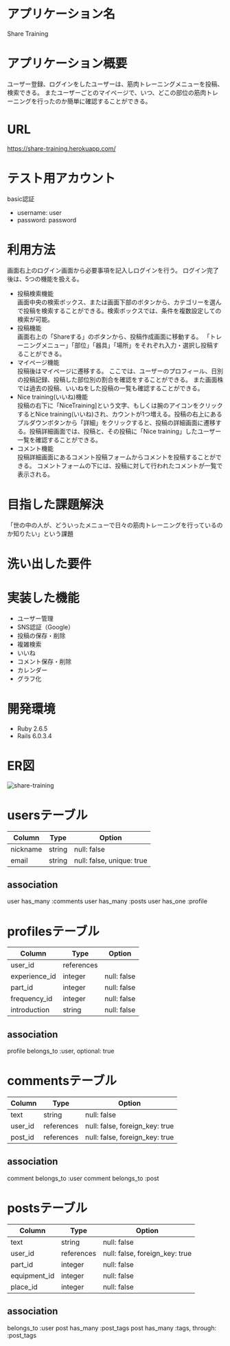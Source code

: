 # アプリケーション名
Share Training
# アプリケーション概要
ユーザー登録、ログインをしたユーザーは、筋肉トレーニングメニューを投稿、検索できる。
またユーザーごとのマイページで、いつ、どこの部位の筋肉トレーニングを行ったのか簡単に確認することができる。
# URL
https://share-training.herokuapp.com/
# テスト用アカウント
basic認証
- username: user
- password: password
# 利用方法
画面右上のログイン画面から必要事項を記入しログインを行う。
ログイン完了後は、5つの機能を扱える。
- 投稿検索機能<br>
画面中央の検索ボックス、または画面下部のボタンから、カテゴリーを選んで投稿を検索することができる。検索ボックスでは、条件を複数設定しての検索が可能。
- 投稿機能<br>
画面右上の「Shareする」のボタンから、投稿作成画面に移動する。
「トレーニングメニュー」「部位」「器具」「場所」をそれぞれ入力・選択し投稿することができる。
- マイページ機能<br>
投稿後はマイページに遷移する。
ここでは、ユーザーのプロフィール、日別の投稿記録、投稿した部位別の割合を確認をすることができる。
また画面株では過去の投稿、いいねをした投稿の一覧も確認することができる。
- Nice training(いいね)機能<br>
投稿の右下に「NiceTraining]という文字、もしくは腕のアイコンをクリックするとNice training(いいね)され、カウントが1つ増える。投稿の右上にあるプルダウンボタンから「詳細」をクリックすると、投稿の詳細画面に遷移する。投稿詳細画面では、投稿と、その投稿に「Nice training」したユーザー一覧を確認することができる。
- コメント機能<br>
投稿詳細画面にあるコメント投稿フォームからコメントを投稿することができる。
コメントフォームの下には、投稿に対して行われたコメントが一覧で表示される。
# 目指した課題解決
「世の中の人が、どういったメニューで日々の筋肉トレーニングを行っているのか知りたい」という課題
# 洗い出した要件

# 実装した機能
- ユーザー管理
- SNS認証（Google）
- 投稿の保存・削除
- 複雑検索
- いいね
- コメント保存・削除
- カレンダー
- グラフ化

# 開発環境
- Ruby 2.6.5
- Rails 6.0.3.4

# ER図
![share-training](https://user-images.githubusercontent.com/70062121/106223242-62bf9700-6224-11eb-8c98-75e3bf0c300b.png)

# usersテーブル
| Column        | Type           | Option                         |
|---------------|----------------|--------------------------------|
| nickname      | string         | null: false                    |
| email         | string         | null: false, unique: true      |

## association
user has_many :comments
user has_many :posts
user has_one :profile


# profilesテーブル
| Column        | Type           | Option                         |
|---------------|----------------|--------------------------------|
| user_id       | references     |                                |
| experience_id | integer        | null: false                    |
| part_id       | integer        | null: false                    |
| frequency_id  | integer        | null: false                    |
| introduction  | string         | null: false                    |

## association
profile belongs_to :user, optional: true

# commentsテーブル
| Column       | Type           | Option                         |
|--------------|----------------|--------------------------------|
| text         | string         | null: false                    |
| user_id      | references     | null: false, foreign_key: true |
| post_id      | references     | null: false, foreign_key: true |

## association
comment belongs_to :user
comment belongs_to :post


# postsテーブル 
| Column       | Type           | Option                         |
|--------------|----------------|--------------------------------|
| text         | string         | null: false                    |
| user_id      | references     | null: false, foreign_key: true |
| part_id      | integer        | null: false                    |
| equipment_id | integer        | null: false                    |
| place_id     | integer        | null: false                    |

## association
belongs_to :user
post has_many :post_tags
post has_many :tags, through: :post_tags
